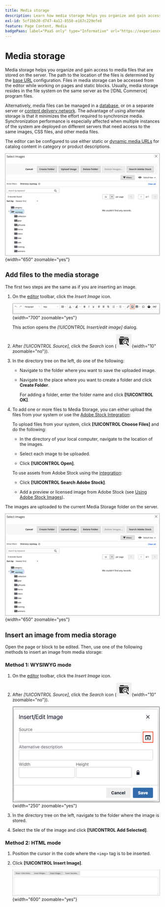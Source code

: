 ```yaml
---
title: Media storage
description: Learn how media storage helps you organize and gain access to Commerce media files that are stored on the server.
exl-id: 5cf1bb20-d747-4a12-8558-e167c229efe8
feature: Page Content, Media
badgePaas: label="PaaS only" type="Informative" url="https://experienceleague.adobe.com/en/docs/commerce/user-guides/product-solutions" tooltip="Applies to Adobe Commerce on Cloud projects (Adobe-managed PaaS infrastructure) and on-premises projects only."
---
```

# Media storage

Media storage helps you organize and gain access to media files that are stored on the server. The path to the location of the files is determined by the [base URL](../stores-purchase/store-urls.md) configuration. Files in media storage can be accessed from the editor while working on pages and static blocks. Usually, media storage resides in the file system on the same server as the [!DNL Commerce] program files.

Alternatively, media files can be managed in a [database](media-storage-database.md), or on a separate server or [content delivery network](media-storage-content-delivery-network.md). The advantage of using alternate storage is that it minimizes the effort required to synchronize media. Synchronization performance is especially affected when multiple instances of the system are deployed on different servers that need access to the same images, CSS files, and other media files.

The editor can be configured to use either static or [dynamic media URLs](../catalog/catalog-urls.md#configure-catalog-media-url-format) for catalog content in category or product descriptions.

![[!DNL Commerce] Media Storage](./assets/media-storage.png){width="650" zoomable="yes"}

## Add files to the media storage

The first two steps are the same as if you are inserting an image.

1. On the [editor](editor.md) toolbar, click the _Insert Image_ icon.

   ![Insert Image icon](./assets/editor-toolbar-image-button.png){width="700" zoomable="yes"}

   This action opens the _[!UICONTROL Insert/edit image]_ dialog.

1. After _[!UICONTROL Source]_, click the _Search_ icon (![Search icon](./assets/media-gallery-icon-browse.png){width="10" zoomable="no"}).

1. In the directory tree on the left, do one of the following:

   - Navigate to the folder where you want to save the uploaded image.

   - Navigate to the place where you want to create a folder and click **Create Folder**.

      For adding a folder, enter the folder name and click **[!UICONTROL OK]**.

1. To add one or more files to Media Storage, you can either upload the files from your system or use the [Adobe Stock Integration](adobe-stock.md):

   To upload files from your system, click **[!UICONTROL Choose Files]** and do the following:

      - In the directory of your local computer, navigate to the location of the images.

      - Select each image to be uploaded.

      - Click **[!UICONTROL Open]**.

   To use assets from Adobe Stock using the [integration](adobe-stock.md):

      - Click **[!UICONTROL Search Adobe Stock]**.

      - Add a preview or licensed image from Adobe Stock (see [Using Adobe Stock Images](adobe-stock-manage.md)).

The images are uploaded to the current Media Storage folder on the server.

![[!DNL Commerce] Media Storage](./assets/media-storage.png){width="650" zoomable="yes"}

## Insert an image from media storage

Open the page or block to be edited. Then, use one of the following methods to insert an image from media storage:

### Method 1: WYSIWYG mode

1. On the [editor](editor.md) toolbar, click the _Insert Image_ icon.

1. After _[!UICONTROL Source]_, click the _Search_ icon (![Search icon](./assets/media-gallery-icon-browse.png){width="10" zoomable="no"}).

   ![Selecting the search icon](./assets/editor-dialog-insert-image.png){width="250" zoomable="yes"}

1. In the directory tree on the left, navigate to the folder where the image is stored.

1. Select the tile of the image and click **[!UICONTROL Add Selected]**.

### Method 2: HTML mode

1. Position the cursor in the code where the `<img>` tag is to be inserted.

1. Click **[!UICONTROL Insert Image]**.

   ![Insert Image (HTML Mode)](./assets/editor-html-mode-insert-image.png){width="600" zoomable="yes"}

